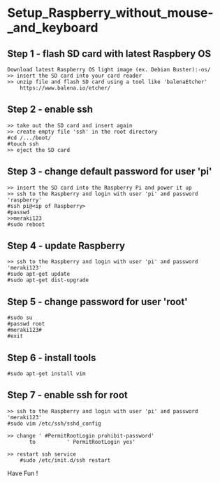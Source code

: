 # Setup_Raspberry_without_mouse-_and_keyboard

## Step 1 - flash SD card with latest Raspbery OS
  	
	Download latest Raspberry OS light image (ex. Debian Buster):-os/
	>> insert the SD card into your card reader
	>> unzip file and flash SD card using a tool like 'balenaEtcher'
		https://www.balena.io/etcher/


## Step 2 - enable ssh

	>> take out the SD card and insert again
	>> create empty file 'ssh' in the root directory
	#cd /.../boot/
	#touch ssh
	>> eject the SD card


## Step 3 - change default password for user 'pi'
	
	>> insert the SD card into the Raspberry Pi and power it up
	>> ssh to the Raspberry and login with user 'pi' and password 'raspberry'
	#ssh pi@<ip of Raspberry>
	#passwd 
   	>>meraki123
	#sudo reboot

## Step 4 - update Raspberry

	>> ssh to the Raspberry and login with user 'pi' and password 'meraki123'
	#sudo apt-get update
	#sudo apt-get dist-upgrade


## Step 5 - change password for user 'root'
	
	#sudo su
	#passwd root
	#meraki123#
	#exit
	
	
## Step 6 - install tools
	
	#sudo apt-get install vim
	
	
## Step 7 - enable ssh for root 
	
	>> ssh to the Raspberry and login with user 'pi' and password 'meraki123'
	#sudo vim /etc/ssh/sshd_config

	>> change ' #PermitRootLogin prohibit-password'
     	   to          ' PermitRootLogin yes'

	>> restart ssh service
		#sudo /etc/init.d/ssh restart



Have Fun !
